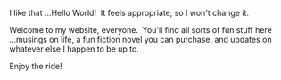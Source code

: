 <html><body><p>I like that ...Hello World!  It feels appropriate, so I won't change it.

Welcome to my website, everyone.  You'll find all sorts of fun stuff here ...musings on life, a fun fiction novel you can purchase, and updates on whatever else I happen to be up to.

Enjoy the ride!</p></body></html>